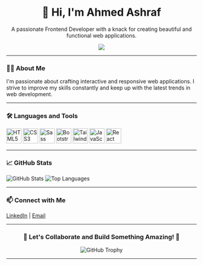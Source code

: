 <h1 align="center">👋 Hi, I'm Ahmed Ashraf</h1>
<p align="center">
  A passionate Frontend Developer with a knack for creating beautiful and functional web applications.
</p>

<div align="center">
  <img src="https://visitor-badge.laobi.icu/badge?page_id=AhmedAshraf2288.AhmedAshraf2288&left_color=mediumaquamarine&right_color=darkorange&left_text=Profile%20View" />
</div>

---

<h3 align="left">🧑‍💻 About Me</h3>
<p align="left">
  I'm passionate about crafting interactive and responsive web applications. I strive to improve my skills constantly and keep up with the latest trends in web development.
</p>

---

<h3 align="left">🛠 Languages and Tools</h3>
<p align="left">
  <img src="https://cdn.jsdelivr.net/gh/devicons/devicon/icons/html5/html5-original.svg" height="40" alt="HTML5" />
  <img src="https://cdn.jsdelivr.net/gh/devicons/devicon/icons/css3/css3-original.svg" height="40" alt="CSS3" />
  <img src="https://cdn.jsdelivr.net/gh/devicons/devicon/icons/sass/sass-original.svg" height="40" alt="Sass" />
  <img src="https://cdn.jsdelivr.net/gh/devicons/devicon/icons/bootstrap/bootstrap-original.svg" height="40" alt="Bootstrap" />
  <img src="https://cdn.jsdelivr.net/gh/devicons/devicon/icons/tailwindcss/tailwindcss-original.svg" height="40" alt="Tailwind CSS" />
  <img src="https://cdn.jsdelivr.net/gh/devicons/devicon/icons/javascript/javascript-original.svg" height="40" alt="JavaScript" />
  <img src="https://cdn.jsdelivr.net/gh/devicons/devicon/icons/react/react-original.svg" height="40" alt="React" />
</p>

---

<h3 align="left">📈 GitHub Stats</h3>
<p align="left">
  <img src="https://github-readme-stats.vercel.app/api?username=AhmedAshraf2288&show_icons=true&theme=radical" alt="GitHub Stats" />
  <img src="https://github-readme-stats.vercel.app/api/top-langs/?username=AhmedAshraf2288&layout=compact&theme=radical" alt="Top Languages" />
</p>

---

<h3 align="left">📫 Connect with Me</h3>
<p align="left">
  <a href="https://www.linkedin.com/in/ahmed-ashraf-849bbb1b9" target="_blank">LinkedIn</a> |
  <a href="mailto:ahmed.ashraf14955@gmail.com">Email</a>
</p>

---

<h3 align="center">🌟 Let's Collaborate and Build Something Amazing! 🌟</h3>

<div align="center">
  <img src="https://github-profile-trophy.vercel.app/?username=AhmedAshraf2288&theme=radical" alt="GitHub Trophy" />
</div>

---
